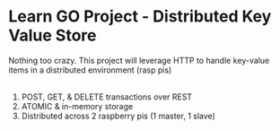 # Learn GO Project - Distributed Key Value Store

Nothing too crazy. This project will leverage HTTP to handle key-value items in a distributed environment (rasp pis)   
<br>

1. POST, GET, & DELETE transactions over REST
2. ATOMIC & in-memory storage
3. Distributed across 2 raspberry pis (1 master, 1 slave)
